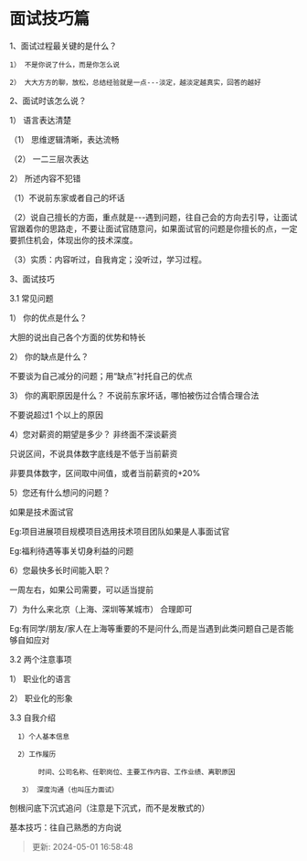 # 面试技巧篇

1、面试过程最关键的是什么？

    1） 不是你说了什么，而是你怎么说

    2） 大大方方的聊，放松，总结经验就是一点---淡定，越淡定越真实，回答的越好

2、面试时该怎么说？

1） 语言表达清楚

   （1） 思维逻辑清晰，表达流畅

   （2） 一二三层次表达

2） 所述内容不犯错

（1）不说前东家或者自己的坏话

（2）说自己擅长的方面，重点就是---遇到问题，往自己会的方向去引导，让面试官跟着你的思路走，不要让面试官随意问，如果面试官的问题是你擅长的点，一定要抓住机会，体现出你的技术深度。

（3）实质：内容听过，自我肯定；没听过，学习过程。

3、面试技巧

 3.1 常见问题

1） 你的优点是什么？

大胆的说出自己各个方面的优势和特长

2） 你的缺点是什么？

不要谈为自己减分的问题；用“缺点”衬托自己的优点

3） 你的离职原因是什么？ 不说前东家坏话，哪怕被伤过合情合理合法

不要说超过1 个以上的原因

4）您对薪资的期望是多少？ 非终面不深谈薪资

只说区间，不说具体数字底线是不低于当前薪资

非要具体数字，区间取中间值，或者当前薪资的+20%

 5）您还有什么想问的问题？

如果是技术面试官

Eg:项目进展项目规模项目选用技术项目团队如果是人事面试官

Eg:福利待遇等事关切身利益的问题

6）您最快多长时间能入职？

一周左右，如果公司需要，可以适当提前

7）为什么来北京（上海、深圳等某城市） 合理即可

Eg:有同学/朋友/家人在上海等重要的不是问什么,而是当遇到此类问题自己是否能够自如应对

3.2 两个注意事项

1） 职业化的语言

2） 职业化的形象

3.3 自我介绍

      1）个人基本信息

      2）工作履历

           时间、公司名称、任职岗位、主要工作内容、工作业绩、离职原因

       3） 深度沟通（也叫压力面试）

刨根问底下沉式追问（注意是下沉式，而不是发散式的）

基本技巧：往自己熟悉的方向说

> 更新: 2024-05-01 16:58:48  
